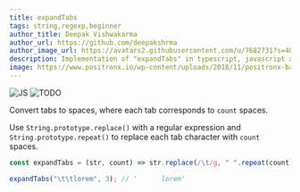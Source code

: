 ```yaml
---
title: expandTabs
tags: string,regexp,beginner
author_title: Deepak Vishwakarma
author_url: https://github.com/deepakshrma
author_image_url: https://avatars2.githubusercontent.com/u/7682731?s=400
description: Implementation of "expandTabs" in typescript, javascript and deno.
image: https://www.positronx.io/wp-content/uploads/2018/11/positronx-banner-1152-1.jpg
---
```


![JS](https://img.shields.io/badge/supports-javascript-yellow.svg?style=flat-square)
![TODO](https://img.shields.io/badge///TODO-blue.svg?style=flat-square)

Convert tabs to spaces, where each tab corresponds to `count` spaces.

Use `String.prototype.replace()` with a regular expression and `String.prototype.repeat()` to replace each tab character with `count` spaces.

```js
const expandTabs = (str, count) => str.replace(/\t/g, " ".repeat(count));
```

```js
expandTabs("\t\tlorem", 3); // '      lorem'
```
